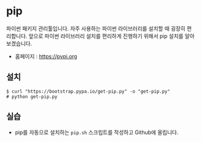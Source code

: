 # pip
파이썬 패키지 관리툴입니다.
자주 사용하는 파이썬 라이브러리를 설치할 때 굉장히 편리합니다.
앞으로 파이썬 라이브러리 설치를 편리하게 진행하기 위해서 pip 설치를 알아보겠습니다.

- 홈페이지 : https://pypi.org

## 설치
```
$ curl "https://bootstrap.pypa.io/get-pip.py" -o "get-pip.py"
# python get-pip.py
```

## 실습
- pip를 자동으로 설치하는 `pip.sh` 스크립트를 작성하고 Github에 올립니다.
